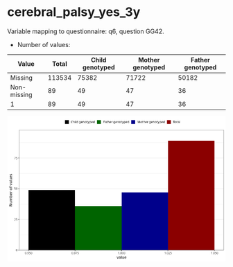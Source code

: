 # cerebral_palsy_yes_3y
Variable mapping to questionnaire: q6, question GG42.
- Number of values:

| Value | Total | Child genotyped | Mother genotyped | Father genotyped |
| ----- | ----- | --------------- | ---------------- | ---------------- |
| Missing | 113534 | 75382 | 71722 | 50182 |
| Non-missing | 89 | 49 | 47 | 36 |
| 1 | 89 | 49 | 47 | 36 |



![](cerebral_palsy_yes_3y_n.png)



